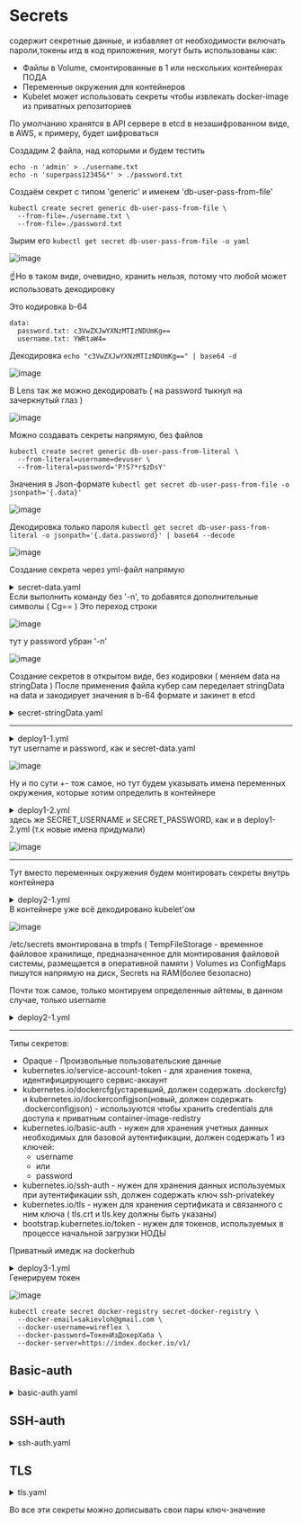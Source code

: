 # Secrets 
содержит секретные данные, и избавляет от необходимости включать пароли,токены итд в код приложения, могут быть использованы как:
- Файлы в Volume, смонтированные в 1 или нескольких контейнерах ПОДА
- Переменные окружения для контейнеров
- Kubelet может использовать секреты чтобы извлекать docker-image из приватных репозиториев

По умолчанию хранятся в API сервере в etcd в незашифрованном виде, в AWS, к примеру, будет шифроваться

Создадим 2 файла, над которыми и будем тестить 
```
echo -n 'admin' > ./username.txt
echo -n 'superpass12345&*' > ./password.txt
```

Создаём секрет с типом 'generic' и именем 'db-user-pass-from-file'

```
kubectl create secret generic db-user-pass-from-file \
  --from-file=./username.txt \
  --from-file=./password.txt
```

Зырим его ```kubectl get secret db-user-pass-from-file -o yaml```

![image](https://github.com/user-attachments/assets/f91d82ed-57e6-4a7b-b380-32b0208d44e1)

:point_up:Но в таком виде, очевидно, хранить нельзя, потому что любой может использовать декодировку

Это кодировка b-64

```
data:
  password.txt: c3VwZXJwYXNzMTIzNDUmKg==  
  username.txt: YWRtaW4=
```
Декодировка ```echo "c3VwZXJwYXNzMTIzNDUmKg==" | base64 -d```

![image](https://github.com/user-attachments/assets/8055b95e-7b1b-4155-b49b-e5dcc2f16f03)

В Lens так же можно декодировать ( на password тыкнул на зачеркнутый глаз )

![image](https://github.com/user-attachments/assets/490799e7-4a68-4cd7-9763-791137808b0b)

Можно создавать секреты напрямую, без файлов
```
kubectl create secret generic db-user-pass-from-literal \
  --from-literal=username=devuser \
  --from-literal=password='P!S?*r$zDsY'
```
Значения в Json-формате ```kubectl get secret db-user-pass-from-file -o jsonpath='{.data}'```

![image](https://github.com/user-attachments/assets/72fbbc35-9f1d-439e-8bc9-3939245dc822)

Декодировка только пароля ```kubectl get secret db-user-pass-from-literal -o jsonpath='{.data.password}' | base64 --decode```

![image](https://github.com/user-attachments/assets/90a0ffa8-5c23-4380-9300-a462874f3828)

Создание секрета через yml-файл напрямую

<details> <summary>secret-data.yaml</summary>

```
# echo -n 'adminuser' | base64
# echo -n 'Rt2GG#(ERgf09' | base64
apiVersion: v1
kind: Secret
metadata:
  name: secret-data
type: Opaque
data:
  username: YWRtaW51c2Vy
  password: UnQyR0cjKEVSZ2YwOQ==
# echo -n 'YWRtaW51c2Vy' | base64 --decode
# echo -n 'UnQyR0cjKEVSZ2YwOQ==' | base64 --decode
```
</details>
Если выполнить команду без '-n', то добавятся дополнительные символы ( Cg== ) Это переход строки 

![image](https://github.com/user-attachments/assets/080797ae-4ee4-452e-91fd-361bf7280d30)

тут у password убран '-n'

![image](https://github.com/user-attachments/assets/05574f8a-e96b-4d33-9961-ce448730fb3f)

Создание секретов в открытом виде, без кодировки ( меняем data на stringData ) После применения файла кубер сам переделает stringData на data и закодирует значения в b-64 формате и закинет в etcd

<details> <summary>secret-stringData.yaml</summary>

```
apiVersion: v1
kind: Secret
metadata:
  name: secret-stringdata
type: Opaque
stringData:
  username: adminuser
  password: Rt2GG#(ERgf09
```
</details>

---

<details> <summary>deploy1-1.yml</summary>

```
apiVersion: apps/v1
kind: Deployment
metadata:
  name: kuber-1
  labels:
    app: kuber-1
spec:
  replicas: 1
  selector:
    matchLabels:
      app: http-server-1
  template:
    metadata:
      labels:
        app: http-server-1
    spec:
      containers:
      - name: kuber-app
        image: bakavets/kuber:v1.0
        ports:
        - containerPort: 8000
        envFrom:
        - secretRef:            # секрет будет браться из secret-data.yaml
            name: secret-data   # название, понятное дело, должо совпадать с названием в том файле
```
</details>
тут username и password, как и secret-data.yaml

![image](https://github.com/user-attachments/assets/ee4c348c-9f40-4c6b-aa63-7a79de3f7126)

Ну и по сути +- тож самое, но тут будем указывать имена переменных окружения, которые хотим определить в контейнере
<details> <summary>deploy1-2.yml</summary>

```
apiVersion: apps/v1
kind: Deployment
metadata:
  name: kuber-2
  labels:
    app: kuber-2
spec:
  replicas: 1
  selector:
    matchLabels:
      app: http-server-2
  template:
    metadata:
      labels:
        app: http-server-2
    spec:
      containers:
      - name: kuber-app
        image: bakavets/kuber:v2.0
        ports:
        - containerPort: 8000
        env:
          - name: SECRET_USERNAME
            valueFrom:
              secretKeyRef:              # этот секрет будет браться из secret-stringData.yaml
                name: secret-stringdata  # из secret-stringData.yaml
                key: username
          - name: SECRET_PASSWORD
            valueFrom:
              secretKeyRef:
                name: secret-stringdata
                key: password
```
</details>
здесь же SECRET_USERNAME и SECRET_PASSWORD, как и в deploy1-2.yml (т.к новые имена придумали)

![image](https://github.com/user-attachments/assets/3699220b-5751-42a0-a3f0-b699869f067e)

---

Тут вместо переменных окружения будем монтировать секреты внутрь контейнера
<details> <summary>deploy2-1.yml</summary>

```
apiVersion: apps/v1
kind: Deployment
metadata:
  name: kuber-1
  labels:
    app: kuber-1
spec:
  replicas: 1
  selector:
    matchLabels:
      app: http-server-1
  template:
    metadata:
      labels:
        app: http-server-1
    spec:
      containers:
      - name: kuber-app
        image: bakavets/kuber:v1.0
        ports:
        - containerPort: 8000
        volumeMounts:
        - name: secrets
          mountPath: "/etc/secrets"
      volumes:
      - name: secrets
        secret:
          secretName: secret-data
          defaultMode: 0400
```
</details>
В контейнере уже всё декодировано kubelet'ом

![image](https://github.com/user-attachments/assets/a3b0c587-a677-4610-bd5e-9a10433fcdf5)

/etc/secrets вмонтирована в tmpfs ( TempFileStorage - временное файловое хранилище, предназначенное для монтирования файловой системы, размещается в оперативной памяти ) Volumes из ConfigMaps пишутся напрямую на диск, Secrets на RAM(более безопасно)

Почти тож самое, только монтируем определенные айтемы, в данном случае, только username

<details> <summary>deploy2-1.yml</summary>

```
apiVersion: apps/v1
kind: Deployment
metadata:
  name: kuber-2
  labels:
    app: kuber-2
spec:
  replicas: 1
  selector:
    matchLabels:
      app: http-server-2
  template:
    metadata:
      labels:
        app: http-server-2
    spec:
      containers:
      - name: kuber-app
        image: bakavets/kuber:v2.0
        ports:
        - containerPort: 8000
        volumeMounts:
        - name: secrets
          mountPath: "/etc/secrets"
      volumes:
      - name: secrets
        secret:
          secretName: secret-data
          items:
          - key: username
            path: my-group/my-username
```
</details>

---

Типы секретов:
- Opaque - Произвольные пользовательские данные
- kubernetes.io/service-account-token - для хранения токена, идентифицирующего сервис-аккаунт
- kubernetes.io/dockercfg(устаревший, должен содержать .dockercfg) и kubernetes.io/dockerconfigjson(новый, должен содержать .dockerconfigjson) - используются чтобы хранить credentials для доступа к приватным container-image-redistry
- kubernetes.io/basic-auth - нужен для хранения учетных данных необходимых для базовой аутентификации, должен содержать 1 из ключей:
    - username
    - или
    - password
- kubernetes.io/ssh-auth - нужен для хранения данных используемых при аутентификации ssh, должен содержать ключ ssh-privatekey
- kubernetes.io/tls - нужен для хранения сертификата и связанного с ним ключа ( tls.crt и tls.key должны быть указаны)
- bootstrap.kubernetes.io/token - нужен для токенов, используемых в процессе начальной загрузки НОДЫ


Приватный имедж на dockerhub

<details> <summary>deploy3-1.yml</summary>

```
apiVersion: apps/v1
kind: Deployment
metadata:
  name: kuber-private
  labels:
    app: kuber-private
spec:
  replicas: 1
  selector:
    matchLabels:
      app: http-server-private
  template:
    metadata:
      labels:
        app: http-server-private
    spec:
       imagePullSecrets:               # будет брать секрет
       - name: secret-docker-registry  # который мы создадим ниже
      containers:
      - name: kuber-app
        image: wireflex/test
        ports:
        - containerPort: 8000
```
</details>
Генерируем токен

![image](https://github.com/user-attachments/assets/033e89c1-4563-499e-946b-ee733189daf1)

```
kubectl create secret docker-registry secret-docker-registry \
  --docker-email=sakievloh@gmail.com \
  --docker-username=wireflex \
  --docker-password=TокенИзДокерХаба \
  --docker-server=https://index.docker.io/v1/
```

## Basic-auth

<details> <summary>basic-auth.yaml</summary>

```
apiVersion: v1
kind: Secret
metadata:
  name: secret-basic-auth
type: kubernetes.io/basic-auth
stringData:
  username: admin      # required field for kubernetes.io/basic-auth
  password: t0p-Secret # required field for kubernetes.io/basic-auth
```
</details>

## SSH-auth

<details> <summary>ssh-auth.yaml</summary>

```
apiVersion: v1
kind: Secret
metadata:
  name: secret-ssh-auth
type: kubernetes.io/ssh-auth
stringData:
  # the data is abbreviated in this example
  ssh-privatekey: |
          test
```
</details>

## TLS

<details> <summary>tls.yaml</summary>

```
apiVersion: v1
kind: Secret
metadata:
  name: secret-tls
type: kubernetes.io/tls
stringData:
  # the data is abbreviated in this example
  tls.crt: |
        MIIC2DCCAcCgAwIBAgIBATANBgkqh
  tls.key: |
        MIIEpgIBAAKCAQEA7yn3bRHQ5FHMQ
```
</details>

Во все эти секреты можно дописывать свои пары ключ-значение
